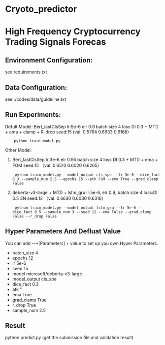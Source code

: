 # Cryoto_predictor

# High Frequency Cryptocurrency Trading Signals Forecas

## Environment Configuration:
see requirements.txt

## Data Configuration:
see ./codes/data/guideline.txt

## Run Experiments:

Defult Model: Bert_lastClsSep lr:5e-6 elr 0.9 batch size 4 loss DI 0.3 + MTD + ema + clamp + R-drop seed:15 (val: 0.5764    0.6633    0.6168)

        python train_model.py



Other Model:
1. Bert_lastClsSep lr:3e-6 elr 0.95 batch size 4 loss DI 0.3  + MTD + ema + FGM seed:15 （val: 0.6510 0.6020 0.6265）

        python train_model.py --model_output cls_spe --lr 3e-6 --dice_fact 0.3 --sample_num 2.5 --epochs 15 --atk FGM --ema True --grad_clamp False

2. deberta-v3-large + MTD + lstm_gru lr:5e-6, elr:0.9, batch size:4 loss:DI 0.5 3N seed:12 （val: 0.6630 0.6030 0.6316）

        python train_model.py --model_output lstm_gru --lr 5e-6 --dice_fact 0.5 --sample_num 3 --seed 12 --ema False --grad_clamp False --r_drop False

## Hyper Parameters And Defluat Value
You can add --+[Parameters] + value to set up you own Hyper Parameters.
- batch_size 4
- epochs 12
- lr 5e-6
- seed 15
- model microsoft/deberta-v3-large
- model_output cls_spe
- dice_fact 0.3
- atk ''
- ema True
- grad_clamp True
- r_drop True
- sample_num 2.5

## Result
python predict.py  (get the submission file and validation result)
